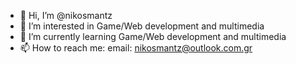 - 👋 Hi, I’m @nikosmantz
- 👀 I’m interested in Game/Web development and multimedia
- 🌱 I’m currently learning Game/Web development and multimedia
- 📫 How to reach me: email: nikosmantz@outlook.com.gr
